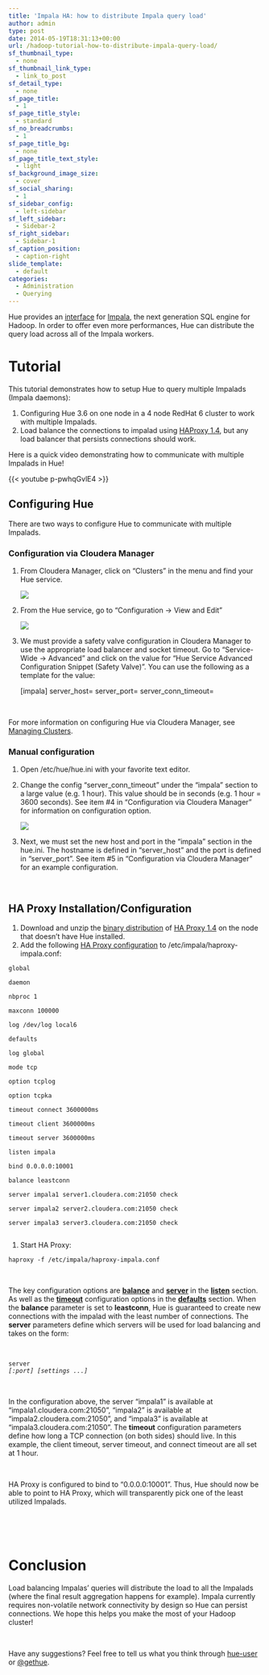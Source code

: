 ```yaml
---
title: 'Impala HA: how to distribute Impala query load'
author: admin
type: post
date: 2014-05-19T18:31:13+00:00
url: /hadoop-tutorial-how-to-distribute-impala-query-load/
sf_thumbnail_type:
  - none
sf_thumbnail_link_type:
  - link_to_post
sf_detail_type:
  - none
sf_page_title:
  - 1
sf_page_title_style:
  - standard
sf_no_breadcrumbs:
  - 1
sf_page_title_bg:
  - none
sf_page_title_text_style:
  - light
sf_background_image_size:
  - cover
sf_social_sharing:
  - 1
sf_sidebar_config:
  - left-sidebar
sf_left_sidebar:
  - Sidebar-2
sf_right_sidebar:
  - Sidebar-1
sf_caption_position:
  - caption-right
slide_template:
  - default
categories:
  - Administration
  - Querying
---
```


Hue provides an [interface][1] for [Impala][2], the next generation SQL engine for Hadoop. In order to offer even more performances, Hue can distribute the query load across all of the Impala workers.

# Tutorial

This tutorial demonstrates how to setup Hue to query multiple Impalads (Impala daemons):

1. Configuring Hue 3.6 on one node in a 4 node RedHat 6 cluster to work with multiple Impalads.
2. Load balance the connections to impalad using [HAProxy 1.4][3], but any load balancer that persists connections should work.

Here is a quick video demonstrating how to communicate with multiple Impalads in Hue!

{{< youtube p-pwhqGvlE4 >}}

## Configuring Hue

There are two ways to configure Hue to communicate with multiple Impalads.

### Configuration via Cloudera Manager

1. From Cloudera Manager, click on “Clusters” in the menu and find your Hue service.


    [<img class="alignnone  wp-image-1228" src="https://cdn.gethue.com/uploads/2014/05/impala-1.png"  />][4]

2. From the Hue service, go to “Configuration -> View and Edit”


    [<img class="alignnone  wp-image-1227" src="https://cdn.gethue.com/uploads/2014/05/impala-2.png"  />][5]

3. We must provide a safety valve configuration in Cloudera Manager to use the appropriate load balancer and socket timeout. Go to “Service-Wide -> Advanced” and click on the value for “Hue Service Advanced Configuration Snippet (Safety Valve)”. You can use the following as a template for the value:


    [impala]
    server_host=<hostname running HAProxy>
    server_port=<port HAProxy is bound to>
    server_conn_timeout=<timeout in seconds>

&nbsp;

For more information on configuring Hue via Cloudera Manager, see [Managing Clusters][6].

### Manual configuration

1. Open /etc/hue/hue.ini with your favorite text editor.
2. Change the config “server_conn_timeout” under the “impala” section to a large value (e.g. 1 hour). This value should be in seconds (e.g. 1 hour = 3600 seconds). See item #4 in “Configuration via Cloudera Manager” for information on configuration option.


    [<img class="alignnone  wp-image-1229" src="https://cdn.gethue.com/uploads/2014/05/impala-3.png"  />][7]

3. Next, we must set the new host and port in the “impala” section in the hue.ini. The hostname is defined in “server_host” and the port is defined in “server_port”. See item #5 in “Configuration via Cloudera Manager” for an example configuration.

&nbsp;

## HA Proxy Installation/Configuration

1. Download and unzip the [binary distribution][8] of [HA Proxy 1.4][3] on the node that doesn’t have Hue installed.
2. Add the following [HA Proxy configuration][9] to /etc/impala/haproxy-impala.conf:

<pre><code class="bash">global

daemon

nbproc 1

maxconn 100000

log /dev/log local6

defaults

log global

mode tcp

option tcplog

option tcpka

timeout connect 3600000ms

timeout client 3600000ms

timeout server 3600000ms

listen impala

bind 0.0.0.0:10001

balance leastconn

server impala1 server1.cloudera.com:21050 check

server impala2 server2.cloudera.com:21050 check

server impala3 server3.cloudera.com:21050 check

</code></pre>

1. Start HA Proxy:

<pre><code class="bash">haproxy -f /etc/impala/haproxy-impala.conf</code></pre>

&nbsp;

The key configuration options are [**balance**][10] and [**server**][11] in the [**listen**][12] section. As well as the [**timeout**][13] configuration options in the [**defaults**][14] section. When the **balance** parameter is set to **leastconn**, Hue is guaranteed to create new connections with the impalad with the least number of connections. The **server** parameters define which servers will be used for load balancing and takes on the form:

&nbsp;

<pre><code class="bash">server <name> <address>[:port] [settings ...]</code></pre>

&nbsp;

In the configuration above, the server “impala1” is available at “impala1.cloudera.com:21050”, “impala2” is available at “impala2.cloudera.com:21050”, and “impala3” is available at “impala3.cloudera.com:21050”. The **timeout** configuration parameters define how long a TCP connection (on both sides) should live. In this example, the client timeout, server timeout, and connect timeout are all set at 1 hour.

&nbsp;

HA Proxy is configured to bind to “0.0.0.0:10001”. Thus, Hue should now be able to point to HA Proxy, which will transparently pick one of the least utilized Impalads.

&nbsp;

&nbsp;

# Conclusion

Load balancing Impalas’ queries will distribute the load to all the Impalads (where the final result aggregation happens for example). Impala currently requires non-volatile network connectivity by design so Hue can persist connections. We hope this helps you make the most of your Hadoop cluster!

&nbsp;

Have any suggestions? Feel free to tell us what you think through [hue-user][15] or [@gethue][16].

[1]: https://gethue.com/hadoop-tutorial-new-impala-and-hive-editors/
[2]: http://impala.io/
[3]: http://haproxy.1wt.eu/
[4]: https://cdn.gethue.com/uploads/2014/05/impala-1.png
[5]: https://cdn.gethue.com/uploads/2014/05/impala-2.png
[6]: http://www.cloudera.com/content/cloudera-content/cloudera-docs/CM5/latest/Cloudera-Manager-Managing-Clusters/cm5mc_hue_service.html
[7]: https://cdn.gethue.com/uploads/2014/05/impala-3.png
[8]: http://haproxy.1wt.eu/download/1.4/src/haproxy-1.4.24.tar.gz
[9]: http://cbonte.github.io/haproxy-dconv/configuration-1.4.html
[10]: http://cbonte.github.io/haproxy-dconv/configuration-1.4.html#4-balance
[11]: http://cbonte.github.io/haproxy-dconv/configuration-1.4.html#4-server
[12]: http://cbonte.github.io/haproxy-dconv/configuration-1.4.html#4
[13]: http://cbonte.github.io/haproxy-dconv/configuration-1.4.html#4-timeout
[14]: http://cbonte.github.io/haproxy-dconv/configuration-1.4.html#3
[15]: https://groups.google.com/a/cloudera.org/forum/?fromgroups#!forum/hue-user
[16]: https://twitter.com/gethue
